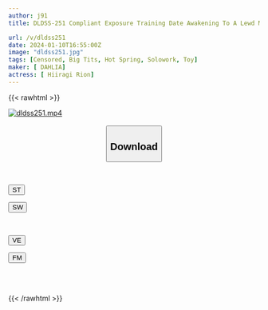 ```yaml
---
author: j91
title: DLDSS-251 Compliant Exposure Training Date Awakening To A Lewd Masochist Rion Hiiragi

url: /v/dldss251
date: 2024-01-10T16:55:00Z
image: "dldss251.jpg"
tags: [Censored, Big Tits, Hot Spring, Solowork, Toy]
maker: [ DAHLIA]
actress: [ Hiiragi Rion]
---
```



{{< rawhtml >}}

<div class="video" data-videoid="mle2x6OWrBCkje">
    <a href="javascript:;">
        <img src="/v/dldss251/dldss251.jpg" width="WIDTH" height="HEIGHT" alt="dldss251.mp4" loading="lazy">
    </a>
</div>

<script type="text/javascript" src="https://j91.asia/asset/on-demand-st.js"></script>

<br>
  <link rel="stylesheet" href="https://j91.asia/asset/bs5.css">
  
  <center>
  <button class="btn btn-primary" type="button" data-bs-toggle="collapse" data-bs-target=".multi-collapse" aria-expanded="false" aria-controls="multiCollapseExample1 multiCollapseExample2"><h2>Download</h2></button></center>
</p>
<div class="row">
  <div class="col">
    <div class="collapse multi-collapse" id="multiCollapseExample1">
      <div class="card card-body">
	      	      <br>
<div class="buttons">  
<p><a href="https://streamtape.to/v/mle2x6OWrBCkje" target="_blank"><button class="btn-hover color-3"><i class="fa fa-download"></i> ST</button></a></p>
<p><a href="https://flaswish.com/wwvta7aunkup" target="_blank"><button class="btn-hover color-2"><i class="fa fa-download"></i> SW</button></a></p></div>
    </div>
  </div>
</div>
  <div class="col">
    <div class="collapse multi-collapse" id="multiCollapseExample2">
      <div class="card card-body">
	      <br>
<div class="buttons">
<p><a href="https://veev.to/d/23QHhPnBpwfi5HkE3jiFVmmjy3ttj2I1jjmmirY" target="_blank"><button class="btn-hover color-9"><i class="fa fa-download"></i> VE</button></a></p>
<p><a href="javascript:;" target="_blank"><button class="btn-hover color-8"><i class="fa fa-download"></i> FM</button></a></p></div>
<br><br>
      </div>
    </div>
  </div>
</div>

{{< /rawhtml >}}